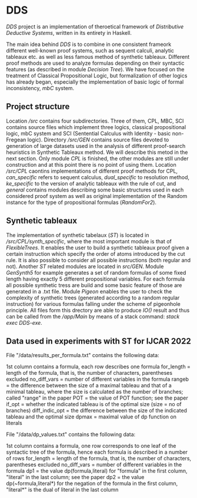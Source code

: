 # DDS

*DDS* project is an implementation of theroetical framework of *Distributive Deductive Systems*, written in its entirety in Haskell.

The main idea behind *DDS* is to combine in one consistent frameork different well-known proof systems, such as sequent calculi, analytic tableaux etc. as well as less famous method of synthetic tableaux. Different proof methods are used to analyze formulas depending on their syntactic features (as described in module *Decision Tree*). We have focused on the treatment of Classical Propositional Logic, but formalization of other logics has already began, especially the implementation of basic logic of formal inconsistency, *mbC* system.

## Project structure
Location */src* contains four subdirectories. Three of them, CPL, MBC, SCI contains source files which implement three logics, classical propositional logic, mbC system and SCI (Sentential Calculus with Identity - basic non-Fregean logic). Directory */src/GEN* contains source files devoted to generation of large datasets used in the analysis of different proof-search heuristics in Synthetic Tableaux method. We will describe this metod in the next section. Only module *CPL* is finished, the other modules are still under construction and at this point there is no point of using them. Location */src/CPL* caontins implementations of different proof methods for CPL, *can_specific* refers to sequent calculus, *dual_specific* to resolution method, *ke_specific* to the version of analytic tableaux with the rule of cut, and *general* contains modules describing some basic structures used in each considered proof system as well as original implementation of the Random instance for the type of propositional formulas (*RandomFor2*).

## Synthetic tableaux
The implementation of synthetic tabelaux (*ST*) is located in */src/CPL/synth_specific*, where the most important module is that of *FlexibleTrees*. It enables the user to build a synthetic tableaux proof given a certain instruction which specify the order of atoms introduced by the cut rule. It is also possible to consider all possible instructions (both regular and not). Another *ST* related modules are located in *src/GEN*. Module *GenSynth5* for example generates a set of random formulas of some fixed length having exactly 5 different propositional variables. For each formula all possible synthetic tress are build and some basic feature of those are generated in a .txt file. Module *Pigeon* enables the user to check the complexity of synthetic trees (generated according to a random regular instruction) for various formulas falling under the scheme of pigeonhole principle. All files form this drectory are able to produce *IO()* result and thus can be called from the */app/Main* by means of a stack command: *stack exec DDS-exe*. 

## Data used in experiments with ST for IJCAR 2022

File "/data/results_per_formula.txt" contains the following data:

1st column contains a formula, each row describes one formula
for_length 	= length of the formula, that is, the number of characters, parentheses excluded
no_diff_vars 	= number of different variables in the formula
rangeb 		= the difference between the size of a maximal tableau and that of a minimal tableau, where the size is calculated as the number of branches; called "range" in the paper
POT 		= the value of POT function; see the paper
if_opt 		= whether the indicated tableau is of the optimal size (size = no of branches)
diff_indic_opt 	= the difference between the size of the indicated tableau and the optimal size
dpmax 		= maximal value of dp function on literals

File "/data/dp_values.txt" contains the following data:

1st column contains a formula, one row corresponds to one leaf of the syntactic tree of the formula, hence each formula is described in a number of rows
for_length = length of the formula, that is, the number of characters, parentheses excluded
no_diff_vars = number of different variables in the formula
dp1 = the value dp(formula,literal) for "formula" in the first column, "literal" in the last column; see the paper
dp2 = the value dp(~formula,literal*) for the negation of the formula in the first column, "literal*" is the dual of literal in the last column
